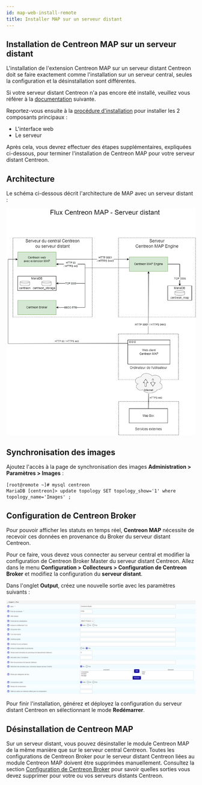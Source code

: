 ```yaml
---
id: map-web-install-remote
title: Installer MAP sur un serveur distant
---
```


## Installation de Centreon MAP sur un serveur distant

L'installation de l'extension Centreon MAP sur un serveur distant Centreon doit se faire exactement comme l'installation sur un serveur central, seules la configuration et la désinstallation sont différentes.

Si votre serveur distant Centreon n'a pas encore été installé, veuillez vous référer à la [documentation](../installation/installation-of-a-remote-server/using-packages.md) suivante.

Reportez-vous ensuite à la [procédure d'installation](map-web-install.md) pour installer les 2 composants principaux :

- L'interface web
- Le serveur

Après cela, vous devrez effectuer des étapes supplémentaires, expliquées ci-dessous, pour terminer l'installation de Centreon MAP pour votre serveur distant Centreon.

## Architecture

Le schéma ci-dessous décrit l'architecture de MAP avec un serveur distant :

![image](../assets/graph-views/ng/map-web-remote-server-schema.png)

## Synchronisation des images

Ajoutez l'accès à la page de synchronisation des images **Administration > Paramètres > Images** :

```shell
[root@remote ~]# mysql centreon
MariaDB [centreon]> update topology SET topology_show='1' where topology_name='Images' ;
```

## Configuration de Centreon Broker

Pour pouvoir afficher les statuts en temps réel, **Centreon MAP** nécessite de recevoir ces données en provenance du Broker du serveur distant Centreon.

Pour ce faire, vous devez vous connecter au serveur central et modifier la configuration de Centreon Broker Master du serveur distant Centreon. Allez dans le menu **Configuration > Collecteurs > Configuration de Centreon Broker** et modifiez la configuration du **serveur distant**.

Dans l'onglet **Output**, créez une nouvelle sortie avec les paramètres suivants :

![image](../assets/graph-views/output_broker.png)

Pour finir l'installation, générez et déployez la configuration du serveur distant Centreon en sélectionnant le mode **Redémarrer**.

## Désinstallation de Centreon MAP

Sur un serveur distant, vous pouvez désinstaller le module Centreon MAP de la même manière que sur le serveur central Centreon. Toutes les configurations de Centreon Broker pour le serveur distant Centreon liées au module Centreon MAP doivent être supprimées manuellement. Consultez la section [Configuration de Centreon Broker](#configuration-de-centreon-broker) pour savoir quelles sorties vous devez supprimer pour votre ou vos serveurs distants Centreon.
